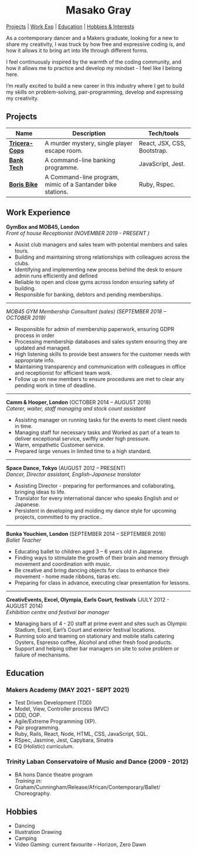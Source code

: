 <h1 align="center">
Masako Gray
</h1>

[Projects](#projects) |
[Work Exp](#work-experience) |
[Education](#education) |
[Hobbies & Interests](#hobbies) 

<!-- A sentence about who and what you are. Then a sentence about what you've achieved. And then a sentence about what excites you about tech.
4-5 sentences about  who you/industry you’ve come from, why you are passionate about tech or what sparked 
you to get into it and where you want to go/get into/learn etc.   -->

As a contemporary dancer and a Makers graduate, looking for a new to share my creativity, I was truck by how free and expressive coding is, and how it allows it to bring art into life through different forms.

I feel continuously inspired by the warmth of the coding community, and how it allows me to practice and develop my mindset - I feel like I belong here.

I’m really excited to build a new career in this industry where I get to build my skills on problem-solving, pair-programming, develop and expressing my creativity.

## Projects

| Name                         | Description       | Tech/tools        |
| ---------------------------- | ----------------- | ----------------- |
| <a href="https://github.com/1ugia/tricera-cops">**Tricera-Cops**</a>| A murder mystery, single player escape room. | React, JSX, CSS, Bootstrap. |
| <a href="https://github.com/1ugia/bankTech">**Bank Tech** | A command-line banking programme. | JavaScript, Jest.|
| <a href="https://github.com/1ugia/Boris_bike">**Boris Bike** | A Command-line program, mimic of a Santander bike stations. | Ruby, Rspec. |

## Work Experience
**GymBox and MOB45, London** <br/>
_Front of house Receptionist (NOVEMBER 2019 - PRESENT )_
- Assist club managers and sales team with potential members and sales tours.
- Building and maintaining strong relationships with colleagues across the clubs.
- Identifying and implementing new process behind the desk to ensure admin runs efficiently and defined
- Reliable to open and close gyms across london ensuring safety of building.
- Responsible for banking, debtors and pending memberships.
-----------------------------------------------------------
_MOB45 GYM Membership Consultant (sales) (SEPTEMBER 2018 – OCTOBER 2019)_
- Responsible for admin of membership paperwork, ensuring GDPR process in order
- Processing membership databases and sales system ensuring they are updated and managed.
- High listening skills to provide best answers for the customer needs with appropriate info.
- Maintaining transparency and communication with colleagues in office and receptionist for efficient team work.
- Follow up on new members to ensure procedures are met to clear any pending work in time of deadline.
-----------------------------------------------------------

**Camm & Hooper, London** (OCTOBER  2014 – AUGUST 2018)  
_Caterer, waiter, staff managing and stock count assistant_
- Assisting manager on running tasks for the events to meet client needs in time.
- Managing staff for necessary tasks and Worked as part of a team to deliver exceptional service, swiftly under high pressure.
- Warm, empathetic Customer service.
- Prepared large venues in limited time to a high standard.
<!-- - Any experience relevant to software development, including roles and responsibilities and results achieved in bullet point format. -->
-----------------------------------------------------------

**Space Dance, Tokyo** (AUGUST  2012 – PRESENT)  
_Dancer, Director assistant, English-Japanese translator_
- Assisting Director - preparing for performances and collaborating, bringing ideas to life.
- Translator for every international dancer who speaks English and or Japanese.
- Persistent in developing and molding my dance style for upcoming projects, committed to my practice..
-----------------------------------------------------------

**Bunka Youchien, London** (SEPTEMBER  2014 – SEPTEMBER 2018)  
_Ballet Teacher_
- Educating ballet to children aged 3 – 6 years old in Japanese.
- Finding ways to stimulate the growth of their brain and memory through movement and coordination with music.
- Be creative and bring dancing objects for class to enhance their movement - home made ribbons, tiaras etc.
- Preparing for class in advance, executing clear presentation for lessons.
-----------------------------------------------------------

**CreativEvents, Excel, Olympia, Earls Court, festivals** (JULY 2012 - AUGUST 2014)  
_Exhibition centre and festival bar manager_
- Managing bars of 4 - 20 staff at prime event and sites such as Olympic Stadium, Excel, Earl’s Court and exterior festival locations.
- Running solo and teaming on stationary and mobile stalls catering Oysters, Espresso coffee, Alcohol and other fresh food products.
- Support and helping other bar managers on site to solve problem or failure of mechanisms.

<!-- ## Skills (3 big skills)
- collaboration: 
Consider skills relevant to software development. Then consider your best skills. Pick 2-4 skills and write a short descriptive paragraph for each one. You should demonstrate how capable you are at this skill with examples.
(Using a STAR example Paragraph) Consider the questions below.

-STAR: communication, initiatives, soft or tech skills (collaboration, brainstorm and bring idea to life)
-What was the situation/task? (ST)

-How was the skill used?

-What did you do? (action)

-What was the result? -->


<!-- #### This Skill

- Experience
- Achievements
- Evidence (STAR)

#### Another Skill

Descriptive paragraph of how capable you are at this skill and, if relevant, how it has developed (again use STAR for this)

- I achieved A during my work at B (job, or otherwise)
- I contributed to the growth of X while doing Y (job, or otherwise)
- I built this, made this, broke this, fixed this, etc.
- A link to some on-line evidence (blogs, videos, articles, etc.) -->

## Education

### Makers Academy (MAY 2021 - SEPT 2021)
<!-- - Use short descriptions of what you did and a skill you used. (Similar to format from the 'Work Experience' section above)
- e.g Frequently used paring in order to problem solve efficiently, requiring teamwork and communication.
- you might also mention aspects some other skills/knowledge listed below:  -->
- Test Driven Development (TDD) 
- Model, View, Controller process (MVC)
- DDD, OOP. 
- Agile/Extreme Programming (XP).
- Pair programming.
- Ruby, Rails, React, Node, HTML, CSS, JavaScript, SQL.
- RSpec, Jasmine, Jest, Capybara, Sinatra
- EQ (Holistic) curriculum.

### Trinity Laban Conservatoire of Music and Dance (2009 - 2012)
- BA hons Dance theatre program <br/>
_Training in:_
- Graham/Cunningham/Release/African/Contemporary/Ballet/ Choreography. 

<!-- Other qualifications: -->
<!-- That in some arguable way make you a better software developer or well-rounded person -->
<!-- _GymBox_
- Fire marshal certified - 2020
- 1st aid trained certified - 10/11/2018 <br/>

_CreativEvents_
- Level 2 Food Safety certified. -->

## Hobbies
<!-- Any cool stuff that makes you a super part of a software development team -->
- Dancing
- Illustration Drawing
- Camping
- Video Gaming: current favourite – Horizon, Zero Dawn
